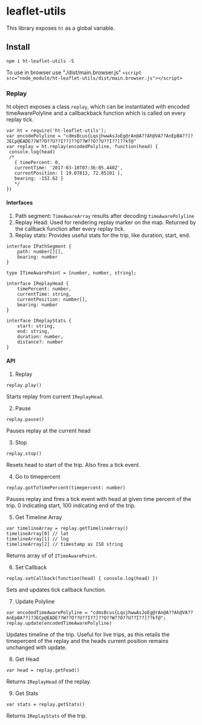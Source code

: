 # leaflet-utils
This library exposes `ht` as a global variable. 

## Install
`npm i ht-leaflet-utils -S`

To use in browser use "./dist/main.browser.js"
`<script src="node_module/ht-leaflet-utils/dist/main.browser.js"></script>`

### Replay
ht object exposes a class `replay`, which can be instantiated with encoded timeAwarePolyline and a callbackback function which is called on every replay tick.

```
var ht = require('ht-leaflet-utils');
var encodePolyline = "cdmsBcus{LqsjhwwAsJoEg@rAn@A??Ah@VA??AnEpBA??]?JECp@EADE??W??O??U??I??]??Q??W??O??U??I??]??kf@"
var replay = ht.replay(encodedPolyline, function(head) {
 console.log(head) 
 /*
   { timePercent: 0,
   currentTime: '2017-03-10T07:36:05.440Z',
   currentPosition: [ 19.07813, 72.85101 ],
   bearing: -152.62 }
   */
})
```

#### Interfaces

1. Path segment: `TimeAwareArray` results after decoding `timeAwarePolyline`
2. Replay Head: Used for rendering replay marker on the map. Returned by the callback function after every replay tick.
3. Replay stats: Provides useful stats for the trip, like duration, start, end.

````
interface IPathSegment {
    path: number[][],
    bearing: number
}

type ITimeAwarePoint = [number, number, string];

interface IReplayHead {
    timePercent: number,
    currentTime: string,
    currentPosition: number[],
    bearing: number
}

interface IReplayStats {
    start: string,
    end: string,
    duration: number,
    distance?: number
}
````

#### API
1. Replay
````
replay.play()
````
Starts replay from current `IReplayHead`.

2. Pause

````
replay.pause()
````
Pauses replay at the current head

3. Stop
````
replay.stop()
````
Resets head to start of the trip. Also fires a tick event.

4. Go to timepercent
````
replay.gotToTimePercent(timepercent: number)
````
Pauses replay and fires a tick event with head at given time percent of the trip. 0 indicating start, 100 indicating end of the trip.

5. Get Timeline Array
````
var timelineArray = replay.getTimelineArray()
timelineArray[0] // lat
timelineArray[1] // lng
timelineArray[2] // timestamp as ISO string
````
Returns array of of `ITimeAwarePoint`. 

6. Set Callback
````
replay.setCallback(function(head) { console.log(head) })
````
Sets and updates tick callback function.

7. Update Polyline
````
var encodedTimeAwarePolyline = "cdmsBcus{LqsjhwwAsJoEg@rAn@A??Ah@VA??AnEpBA??]?JECp@EADE??W??O??U??I??]??Q??W??O??U??I??]??kf@";
replay.update(encodedTimeAwarePolyline)
````
Updates timeline of the trip. Useful for live trips, as this retails the timepercent of the replay and the heads current position remains unchanged with update.

8. Get Head
````
var head = replay.getFead()
````
Returns `IReplayHead` of the replay.

9. Get Stats
````
var stats = replay.getStats()
````
Returns `IReplayStats` of the trip.
